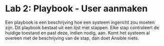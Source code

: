 # Lab 2: Playbook - User aanmaken
Een playbook is een beschrijving hoe een systeem ingericht zou moeten zijn. Dit playbook bestaat uit een lijst met stappen. Elke stap controleert de huidige toestand en past deze, indien nodig, aan. Komt het systeem al overeen met de beschrijving van de stap, dan doet Ansible niets.
